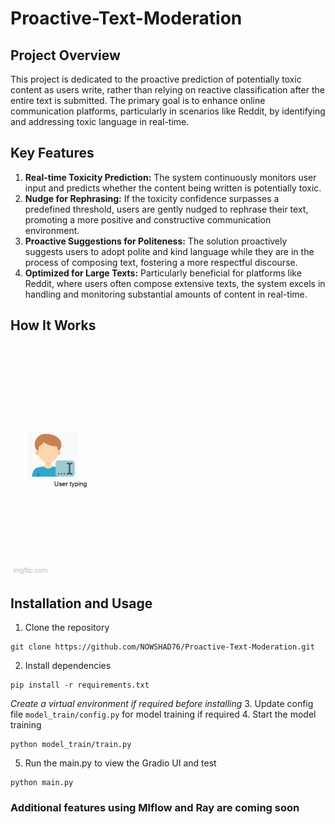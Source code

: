 # Proactive-Text-Moderation

## Project Overview

This project is dedicated to the proactive prediction of potentially toxic content as users write, rather than relying on reactive classification after the entire text is submitted. The primary goal is to enhance online communication platforms, particularly in scenarios like Reddit, by identifying and addressing toxic language in real-time.

## Key Features

1. **Real-time Toxicity Prediction:** The system continuously monitors user input and predicts whether the content being written is potentially toxic.
2. **Nudge for Rephrasing:** If the toxicity confidence surpasses a predefined threshold, users are gently nudged to rephrase their text, promoting a more positive and constructive communication environment.
3. **Proactive Suggestions for Politeness:** The solution proactively suggests users to adopt polite and kind language while they are in the process of composing text, fostering a more respectful discourse.
4. **Optimized for Large Texts:** Particularly beneficial for platforms like Reddit, where users often compose extensive texts, the system excels in handling and monitoring substantial amounts of content in real-time.

## How It Works

![This is the architecture.](images/toxic_text_prediction_architecture.gif "This is the architecture.")

## Installation and Usage

1. Clone the repository

```
git clone https://github.com/NOWSHAD76/Proactive-Text-Moderation.git
```

2. Install dependencies

```
pip install -r requirements.txt
```

_Create a virtual environment if required before installing_ 3. Update config file `model_train/config.py` for model training if required 4. Start the model training

```
python model_train/train.py
```

5. Run the main.py to view the Gradio UI and test

```
python main.py
```

### Additional features using Mlflow and Ray are coming soon
